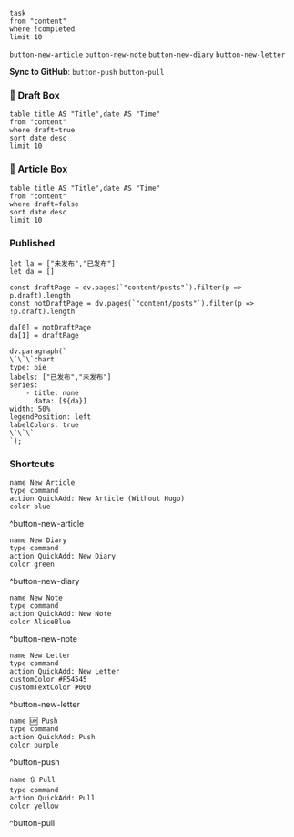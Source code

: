 ```dataview
task
from "content"
where !completed
limit 10
```
 
 `button-new-article`  `button-new-note`   `button-new-diary`    `button-new-letter`

**Sync to GitHub**: `button-push`     `button-pull`

### 📝 **Draft Box**
```dataview
table title AS "Title",date AS "Time"
from "content"
where draft=true
sort date desc
limit 10
```


### **📁 Article Box**
```dataview
table title AS "Title",date AS "Time"
from "content"
where draft=false
sort date desc
limit 10
```


### Published
```dataviewjs
let la = ["未发布","已发布"]
let da = []

const draftPage = dv.pages(`"content/posts"`).filter(p => p.draft).length
const notDraftPage = dv.pages(`"content/posts"`).filter(p => !p.draft).length

da[0] = notDraftPage
da[1] = draftPage

dv.paragraph(`
\`\`\`chart
type: pie
labels: ["已发布","未发布"]
series:
    - title: none
      data: [${da}]
width: 50%
legendPosition: left
labelColors: true
\`\`\`
`);
```
### Shortcuts

```button
name New Article
type command
action QuickAdd: New Article (Without Hugo)
color blue
```
^button-new-article

```button
name New Diary
type command
action QuickAdd: New Diary
color green
```
^button-new-diary

```button
name New Note
type command
action QuickAdd: New Note
color AliceBlue
```
^button-new-note

```button
name New Letter
type command
action QuickAdd: New Letter
customColor #F54545
customTextColor #000
```
^button-new-letter

```button
name 🆙 Push
type command
action QuickAdd: Push
color purple
```
^button-push

```button
name 🔃 Pull
type command
action QuickAdd: Pull
color yellow
```
^button-pull